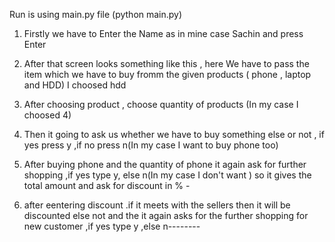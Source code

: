 Run is using main.py file (python main.py)




1. Firstly we have to Enter the Name as in mine case Sachin and press Enter

2. After that screen looks something like this , here We have to pass the item which we have to buy fromm the given products ( phone , laptop and HDD) I choosed hdd 
3. After choosing product , choose quantity of products (In my case I choosed 4)
4. Then it going to ask us whether we have to buy something else or not , if yes press y ,if no press n(In my case I want to buy phone too)
5. After buying phone and the quantity of phone it again ask for further shopping ,if yes type y, else n(In my case I don't want ) so it gives the total amount and ask for discount in %  -
6. after eentering discount .if it meets with the sellers then it will be discounted else not and the it again asks for the further shopping for new customer ,if yes type y ,else n--------





